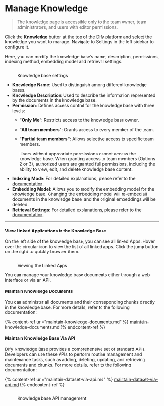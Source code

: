 # Manage Knowledge

> The knowledge page is accessible only to the team owner, team administrators, and users with editor permissions.

Click the **Knowledge** button at the top of the Dify platform and select the knowledge you want to manage. Navigate to Settings in the left sidebar to configure it.

Here, you can modify the knowledge base’s name, description, permissions, indexing method, embedding model and retrieval settings.

<figure><img src="https://assets-docs.dify.ai/2024/12/20fc93428f8f20f7acfce665c4ed4ddf.png" alt=""><figcaption><p>Knowledge base settings</p></figcaption></figure>

* **Knowledge Name**: Used to distinguish among different knowledge bases.
* **Knowledge Description**: Used to describe the information represented by the documents in the knowledge base.
* **Permission**: Defines access control for the knowledge base with three levels:
  * **"Only Me"**: Restricts access to the knowledge base owner.
  * **"All team members"**: Grants access to every member of the team.
  *   **"Partial team members"**: Allows selective access to specific team members.

      Users without appropriate permissions cannot access the knowledge base. When granting access to team members (Options 2 or 3), authorized users are granted full permissions, including the ability to view, edit, and delete knowledge base content.
* **Indexing Mode**: For detailed explanations, please refer to the [documentation](../create-knowledge-and-upload-documents/setting-indexing-methods.md).
* **Embedding Model**: Allows you to modify the embedding model for the knowledge base. Changing the embedding model will re-embed all documents in the knowledge base, and the original embeddings will be deleted.
* **Retrieval Settings**: For detailed explanations, please refer to the [documentation](../../../learn-more/extended-reading/retrieval-augment/retrieval.md).

***

#### View Linked Applications in the Knowledge Base

On the left side of the knowledge base, you can see all linked Apps. Hover over the circular icon to view the list of all linked apps. Click the jump button on the right to quickly browser them.

<figure><img src="https://assets-docs.dify.ai/2024/12/28899b9b0eba8996f364fb74e5b94c7f.png" alt=""><figcaption><p>Viewing the Linked Apps</p></figcaption></figure>

You can manage your knowledge base documents either through a web interface or via an API.

#### Maintain Knowledge Documents

You can administer all documents and their corresponding chunks directly in the knowledge base. For more details, refer to the following documentation:

{% content-ref url="maintain-knowledge-documents.md" %}
[maintain-knowledge-documents.md](maintain-knowledge-documents.md)
{% endcontent-ref %}

#### Maintain Knowledge Base Via API

Dify Knowledge Base provides a comprehensive set of standard APIs. Developers can use these APIs to perform routine management and maintenance tasks, such as adding, deleting, updating, and retrieving documents and chunks. For more details, refer to the following documentaiton:

{% content-ref url="maintain-dataset-via-api.md" %}
[maintain-dataset-via-api.md](maintain-dataset-via-api.md)
{% endcontent-ref %}

<figure><img src="../../../.gitbook/assets/knowledge-base-api.png" alt=""><figcaption><p>Knowledge base API management</p></figcaption></figure>
